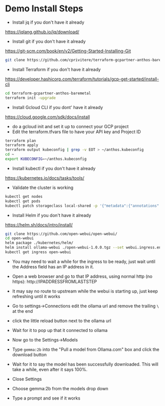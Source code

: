 # Demo Install Steps

- Install jq if you don't have it already

https://jqlang.github.io/jq/download/

- Install git if you don't have it already

https://git-scm.com/book/en/v2/Getting-Started-Installing-Git

```sh
git clone https://github.com/cprivitere/terraform-gcpartner-anthos-baremetal
```

- Install Terraform if you don't have it already

https://developer.hashicorp.com/terraform/tutorials/gcp-get-started/install-cli

```sh
cd terraform-gcpartner-anthos-baremetal
terraform init -upgrade
```

- Install Gcloud CLI if you dont' have it already

https://cloud.google.com/sdk/docs/install

- do a gcloud init and set it up to connect your GCP project
- Edit the terraform.tfvars file to have your API key and Project ID

```sh
terraform plan
terraform apply
terraform output kubeconfig | grep -v EOT > ~/anthos.kubeconfig
cd ~
export KUBECONFIG=~/anthos.kubeconfig
```

- Install kubectl if you don't have it already

https://kubernetes.io/docs/tasks/tools/

- Validate the cluster is working

```sh
kubectl get nodes
kubectl get pods
kubectl patch storageclass local-shared -p '{"metadata":{"annotations":{"storageclass.kubernetes.io/is-default-class": "true"}}}'
```

- Install Helm if you don't have it already

https://helm.sh/docs/intro/install/

```sh
git clone https://github.com/open-webui/open-webui/
cd open-webui
helm package ./kubernetes/helm/
helm install ollama-webui ./open-webui-1.0.0.tgz --set webui.ingress.enabled=true
kubectl get ingress open-webui
```

- You may need to wait a while for the ingress to be ready, just wait until the Address field has an IP address in it.

- Open a web browser and go to that IP address, using normal http (no https): http://IPADDRESSFROMLASTSTEP

- It may say no route to upstream while the webui is starting up, just keep refreshing until it works

- Go to settings->Connections edit the ollama url and remove the trailing `\` at the end

- click the little reload button next to the ollama url

- Wait for it to pop up that it connected to ollama

- Now go to the Settings->Models

- Type `gemma:2b` into the "Pull a model from Ollama.com" box and click the download button

- Wait for it to say the model has been successfully downloaded. This will take a while, even after it says 100%.

- Close Settings

- Choose gemma:2b from the models drop down

- Type a prompt and see if it works
